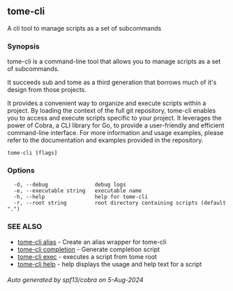 ## tome-cli

A cli tool to manage scripts as a set of subcommands

### Synopsis

tome-cli is a command-line tool that allows you to manage scripts as a set of subcommands.

It succeeds sub and tome as a third generation that borrows much of it's design from those projects.

It provides a convenient way to organize and execute scripts within a project.
By loading the context of the full git repository, tome-cli enables you to access and execute scripts specific to your project. It leverages the power of Cobra, a CLI library for Go, to provide a user-friendly and efficient command-line interface.
For more information and usage examples, please refer to the documentation and examples provided in the repository.

```
tome-cli [flags]
```

### Options

```
  -d, --debug               debug logs
  -e, --executable string   executable name
  -h, --help                help for tome-cli
  -r, --root string         root directory containing scripts (default ".")
```

### SEE ALSO

* [tome-cli alias](tome-cli_alias.md)	 - Create an alias wrapper for tome-cli
* [tome-cli completion](tome-cli_completion.md)	 - Generate completion script
* [tome-cli exec](tome-cli_exec.md)	 - executes a script from tome root
* [tome-cli help](tome-cli_help.md)	 - help displays the usage and help text for a script

###### Auto generated by spf13/cobra on 5-Aug-2024
